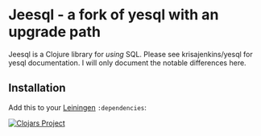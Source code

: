 # Jeesql - a fork of yesql with an upgrade path

Jeesql is a Clojure library for _using_ SQL. Please see krisajenkins/yesql for yesql documentation.
I will only document the notable differences here.

## Installation

Add this to your [Leiningen](https://github.com/technomancy/leiningen) `:dependencies`:

[![Clojars Project](http://clojars.org/jeesql/latest-version.svg)](http://clojars.org/jeesql)
